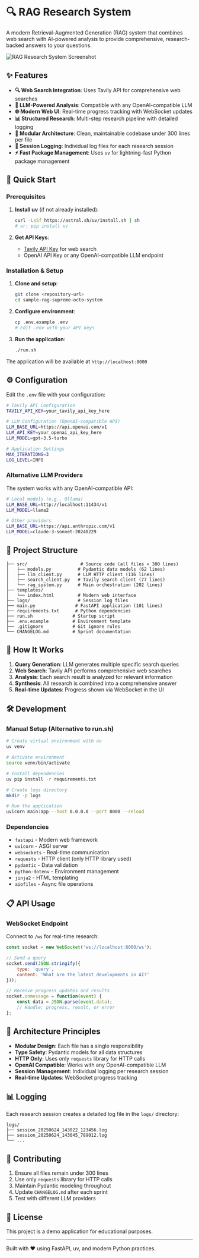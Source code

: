 # 🔍 RAG Research System

A modern Retrieval-Augmented Generation (RAG) system that combines web search with AI-powered analysis to provide comprehensive, research-backed answers to your questions.

![RAG Research System Screenshot](imgs/image.png)

## ✨ Features

- **🔍 Web Search Integration**: Uses Tavily API for comprehensive web searches
- **🤖 LLM-Powered Analysis**: Compatible with any OpenAI-compatible LLM
- **🌐 Modern Web UI**: Real-time progress tracking with WebSocket updates
- **📊 Structured Research**: Multi-step research pipeline with detailed logging
- **🔧 Modular Architecture**: Clean, maintainable codebase under 300 lines per file
- **📝 Session Logging**: Individual log files for each research session
- **⚡ Fast Package Management**: Uses `uv` for lightning-fast Python package management

## 🚀 Quick Start

### Prerequisites

1. **Install uv** (if not already installed):
   ```bash
   curl -LsSf https://astral.sh/uv/install.sh | sh
   # or: pip install uv
   ```

2. **Get API Keys**:
   - [Tavily API Key](https://tavily.com/) for web search
   - OpenAI API Key or any OpenAI-compatible LLM endpoint

### Installation & Setup

1. **Clone and setup**:
   ```bash
   git clone <repository-url>
   cd sample-rag-supreme-octo-system
   ```

2. **Configure environment**:
   ```bash
   cp .env.example .env
   # Edit .env with your API keys
   ```

3. **Run the application**:
   ```bash
   ./run.sh
   ```

The application will be available at `http://localhost:8000`

## ⚙️ Configuration

Edit the `.env` file with your configuration:

```bash
# Tavily API Configuration
TAVILY_API_KEY=your_tavily_api_key_here

# LLM Configuration (OpenAI-compatible API)
LLM_BASE_URL=https://api.openai.com/v1
LLM_API_KEY=your_openai_api_key_here
LLM_MODEL=gpt-3.5-turbo

# Application Settings
MAX_ITERATIONS=3
LOG_LEVEL=INFO
```

### Alternative LLM Providers

The system works with any OpenAI-compatible API:

```bash
# Local models (e.g., Ollama)
LLM_BASE_URL=http://localhost:11434/v1
LLM_MODEL=llama2

# Other providers
LLM_BASE_URL=https://api.anthropic.com/v1
LLM_MODEL=claude-3-sonnet-20240229
```

## 📁 Project Structure

```
├── src/                    # Source code (all files < 300 lines)
│   ├── models.py          # Pydantic data models (62 lines)
│   ├── llm_client.py      # LLM HTTP client (116 lines)
│   ├── search_client.py   # Tavily search client (77 lines)
│   └── rag_system.py      # Main orchestration (202 lines)
├── templates/
│   └── index.html         # Modern web interface
├── logs/                  # Session log files
├── main.py               # FastAPI application (101 lines)
├── requirements.txt      # Python dependencies
├── run.sh               # Startup script
├── .env.example         # Environment template
├── .gitignore           # Git ignore rules
└── CHANGELOG.md         # Sprint documentation
```

## 🔄 How It Works

1. **Query Generation**: LLM generates multiple specific search queries
2. **Web Search**: Tavily API performs comprehensive web searches
3. **Analysis**: Each search result is analyzed for relevant information
4. **Synthesis**: All research is combined into a comprehensive answer
5. **Real-time Updates**: Progress shown via WebSocket in the UI

## 🛠️ Development

### Manual Setup (Alternative to run.sh)

```bash
# Create virtual environment with uv
uv venv

# Activate environment
source venv/bin/activate

# Install dependencies
uv pip install -r requirements.txt

# Create logs directory
mkdir -p logs

# Run the application
uvicorn main:app --host 0.0.0.0 --port 8000 --reload
```

### Dependencies

- `fastapi` - Modern web framework
- `uvicorn` - ASGI server
- `websockets` - Real-time communication
- `requests` - HTTP client (only HTTP library used)
- `pydantic` - Data validation
- `python-dotenv` - Environment management
- `jinja2` - HTML templating
- `aiofiles` - Async file operations

## 📋 API Usage

### WebSocket Endpoint

Connect to `/ws` for real-time research:

```javascript
const socket = new WebSocket('ws://localhost:8000/ws');

// Send a query
socket.send(JSON.stringify({
    type: 'query',
    content: 'What are the latest developments in AI?'
}));

// Receive progress updates and results
socket.onmessage = function(event) {
    const data = JSON.parse(event.data);
    // Handle: progress, result, or error
};
```

## 🔧 Architecture Principles

- **Modular Design**: Each file has a single responsibility
- **Type Safety**: Pydantic models for all data structures
- **HTTP Only**: Uses only `requests` library for HTTP calls
- **OpenAI Compatible**: Works with any OpenAI-compatible LLM
- **Session Management**: Individual logging per research session
- **Real-time Updates**: WebSocket progress tracking

## 📊 Logging

Each research session creates a detailed log file in the `logs/` directory:

```
logs/
├── session_20250624_143022_123456.log
├── session_20250624_143045_789012.log
└── ...
```

## 🤝 Contributing

1. Ensure all files remain under 300 lines
2. Use only `requests` library for HTTP calls
3. Maintain Pydantic modeling throughout
4. Update `CHANGELOG.md` after each sprint
5. Test with different LLM providers

## 📄 License

This project is a demo application for educational purposes.

---

Built with ❤️ using FastAPI, uv, and modern Python practices.
